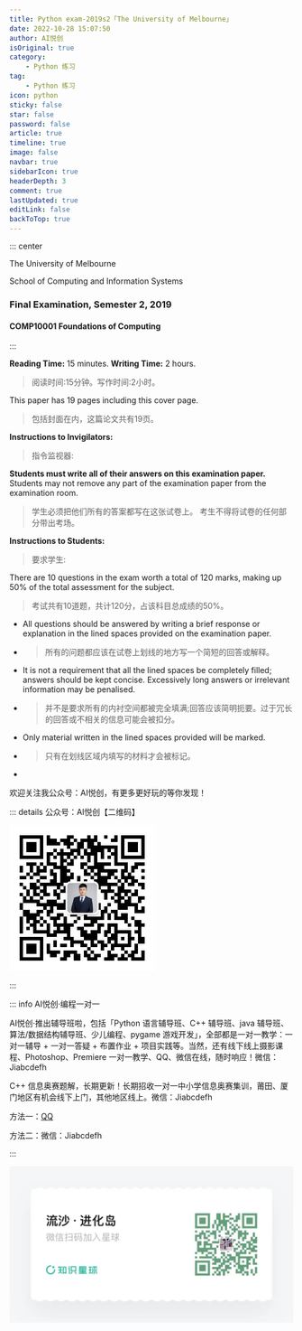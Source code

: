 ```yaml
---
title: Python exam-2019s2「The University of Melbourne」
date: 2022-10-28 15:07:50
author: AI悦创
isOriginal: true
category: 
    - Python 练习
tag:
    - Python 练习
icon: python
sticky: false
star: false
password: false
article: true
timeline: true
image: false
navbar: true
sidebarIcon: true
headerDepth: 3
comment: true
lastUpdated: true
editLink: false
backToTop: true
---
```


::: center

The University of Melbourne

School of Computing and Information Systems

### Final Examination, Semester 2, 2019

#### COMP10001 Foundations of Computing

:::

**Reading Time:** 15 minutes. **Writing Time:** 2 hours.

>   阅读时间:15分钟。写作时间:2小时。

This paper has 19 pages including this cover page.

>   包括封面在内，这篇论文共有19页。

**Instructions to Invigilators:**

>   指令监视器:

**Students must write all of their answers on this examination paper.** Students may not remove any part of the examination paper from the examination room.

>   学生必须把他们所有的答案都写在这张试卷上。 考生不得将试卷的任何部分带出考场。

**Instructions to Students:**

>   要求学生:

There are 10 questions in the exam worth a total of 120 marks, making up 50% of the total assessment for the subject.

>   考试共有10道题，共计120分，占该科目总成绩的50%。

-   All questions should be answered by writing a brief response or explanation in the lined spaces provided on the examination paper.

-   >   所有的问题都应该在试卷上划线的地方写一个简短的回答或解释。

-   It is not a requirement that all the lined spaces be completely filled; answers should be kept concise. Excessively long answers or irrelevant information may be penalised.

-   >   并不是要求所有的内衬空间都被完全填满;回答应该简明扼要。过于冗长的回答或不相关的信息可能会被扣分。

-   Only material written in the lined spaces provided will be marked.

-   >    只有在划线区域内填写的材料才会被标记。

-   



欢迎关注我公众号：AI悦创，有更多更好玩的等你发现！

::: details 公众号：AI悦创【二维码】

![](/gzh.jpg)

:::

::: info AI悦创·编程一对一

AI悦创·推出辅导班啦，包括「Python 语言辅导班、C++ 辅导班、java 辅导班、算法/数据结构辅导班、少儿编程、pygame 游戏开发」，全部都是一对一教学：一对一辅导 + 一对一答疑 + 布置作业 + 项目实践等。当然，还有线下线上摄影课程、Photoshop、Premiere 一对一教学、QQ、微信在线，随时响应！微信：Jiabcdefh

C++ 信息奥赛题解，长期更新！长期招收一对一中小学信息奥赛集训，莆田、厦门地区有机会线下上门，其他地区线上。微信：Jiabcdefh

方法一：[QQ](http://wpa.qq.com/msgrd?v=3&uin=1432803776&site=qq&menu=yes)

方法二：微信：Jiabcdefh

:::

![](/zsxq.jpg)